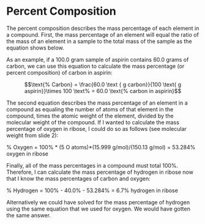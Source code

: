 <div style="float:right;margin:auto"><ebook-button title="Formulas" link="https://genchem.science.psu.edu/05-2-formulas"></ebook-button></div>


# Percent Composition

The percent composition describes the mass percentage of each element in a compound.  First, the mass percentage of an element will equal the ratio of the mass of an element in a sample to the total mass of the sample as the equation shows below. 

As an example, if a 100.0 gram sample of aspirin contains 60.0 grams of carbon, we can use this equation to calculate the mass percentage (or percent composition) of carbon in aspirin: 


$$\text{% Carbon} = \frac{60.0 \text { g carbon}}{100 \text{ g aspirin}}\times 100 \text% = 60.0 \text{% carbon in aspirin}$$ 


The second equation describes the mass percentage of an element in a compound as equaling the number of atoms of that element in the compound, times the atomic weight of the element, divided by the molecular weight of the compound. If I wanted to calculate the mass percentage of oxygen in ribose, I could do so as follows (see molecular weight from slide 2):

% Oxygen = 100% * (5 O atoms)*(15.999 g/mol)/(150.13 g/mol) = 53.284% oxygen in ribose

Finally, all of the mass percentages in a compound must total 100%. Therefore, I can calculate the mass percentage of hydrogen in ribose now that I know the mass percentages of carbon and oxygen: 

% Hydrogen = 100% - 40.0% - 53.284% = 6.7% hydrogen in ribose

Alternatively we could have solved for the mass percentage of hydrogen using the same equation that we used for oxygen. We would have gotten the same answer. 
